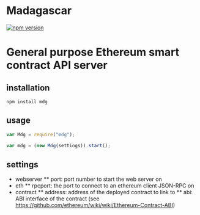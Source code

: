 # Madagascar

[![npm version](https://badge.fury.io/js/mdg.svg)](http://badge.fury.io/js/mdg)

# General purpose Ethereum smart contract API server

## installation

```
npm install mdg
```

## usage

```js
var Mdg = require("mdg");

var mdg = (new Mdg(settings)).start();
```

## settings

* webserver
** port: port number to start the web server on
* eth
** rpcport: the port to connect to an ethereum client JSON-RPC on
* contract
** address: address of the deployed contract to link to
** abi: ABI interface of the contract (see https://github.com/ethereum/wiki/wiki/Ethereum-Contract-ABI)
